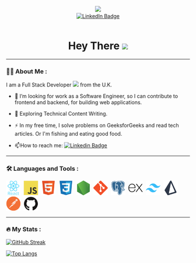 <div id="header" align="center">
  <img src="https://media.giphy.com/media/M9gbBd9nbDrOTu1Mqx/giphy.gif" width="100"/>
</div>

<div id="badges" align="center">
  <a href="https://www.linkedin.com/in/kyle-vann-84b673324/">
    <img src="https://img.shields.io/badge/LinkedIn-blue?style=for-the-badge&logo=linkedin&logoColor=white" alt="LinkedIn Badge"/>
  </a>
</div>
<div align="center">
  <img src="https://komarev.com/ghpvc/?username=iscreamvann&style=flat-square&color=brightgreen" alt=""/>
</div>
<h1 align="center">
  Hey There
  <img src="https://media.giphy.com/media/hvRJCLFzcasrR4ia7z/giphy.gif" width="30px"/>
</h1>

---

### :man_technologist: About Me :
<div>
  I am a Full Stack Developer <img src="https://media.giphy.com/media/WUlplcMpOCEmTGBtBW/giphy.gif" width="30"> from the U.K.
</div>

- :telescope: I’m looking for work as a Software Engineer, so I can contribute to frontend and backend, for building web applications.

- :seedling: Exploring Technical Content Writing.

- :zap: In my free time, I solve problems on GeeksforGeeks and read tech articles. Or I'm fishing and eating good food.

- :mailbox:How to reach me:      [![Linkedin Badge](https://img.shields.io/badge/-blue?style=flat&logo=Linkedin&logoColor=white)](https://www.linkedin.com/in/kyle-vann-84b673324/)

---

### :hammer_and_wrench: Languages and Tools :
<div>
<img src="https://github.com/devicons/devicon/blob/master/icons/react/react-original-wordmark.svg" title="React" alt="React" width="40" height="40"/>&nbsp;
<img src="https://github.com/devicons/devicon/blob/master/icons/javascript/javascript-original.svg" title="JavaScript" alt="JavaScript" width="40" height="40"/>&nbsp;
<img src="https://github.com/devicons/devicon/blob/master/icons/html5/html5-original.svg" title="HTML5" alt="HTML" width="40" height="40"/>&nbsp;
<img src="https://github.com/devicons/devicon/blob/master/icons/css3/css3-original.svg"  title="CSS3" alt="CSS" width="40" height="40"/>&nbsp;
<img src="https://github.com/devicons/devicon/blob/master/icons/nodejs/nodejs-original.svg" title="NodeJS" alt="NodeJS" width="40" height="40"/>&nbsp;
<img src="https://github.com/devicons/devicon/blob/master/icons/git/git-original.svg" title="Git" alt="Git" width="40" height="40"/>&nbsp;
<img src="https://github.com/devicons/devicon/blob/master/icons/postgresql/postgresql-plain.svg" title="PostgreSQL" width="40" height="40"/>&nbsp; 
<img src="https://github.com/devicons/devicon/blob/master/icons/express/express-original.svg" title="Express" width="40" height="40"/>&nbsp; 
<img src="https://github.com/devicons/devicon/blob/master/icons/tailwindcss/tailwindcss-original.svg" title="Tailwind" width="40" height="40"/>&nbsp; 
<img src="https://github.com/devicons/devicon/blob/master/icons/prisma/prisma-original.svg" title="Prisma" width="40" height="40"/>&nbsp; 
<img src="https://github.com/devicons/devicon/blob/master/icons/postman/postman-original.svg" title="Postman" width="40" height="40"/>&nbsp; 
<img src="https://github.com/devicons/devicon/blob/master/icons/github/github-original.svg" title="GitHub" width="40" height="40"/>&nbsp;
</div>

---

### :fire: My Stats :
[![GitHub Streak](https://github-readme-streak-stats.herokuapp.com?user=iscreamvann&theme=great-gatsby)](https://git.io/streak-stats)

[![Top Langs](https://github-readme-stats.vercel.app/api/top-langs/?username=iscreamvann&layout=compact&theme=vision-friendly-dark)](https://github.com/anuraghazra/github-readme-stats)


